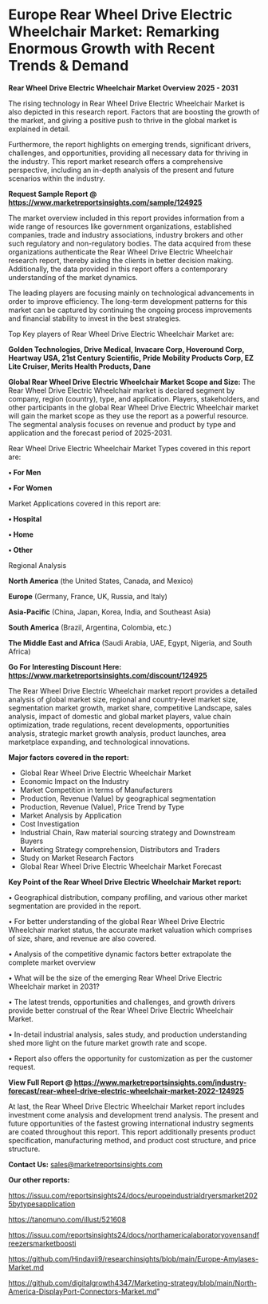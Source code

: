 # Europe Rear Wheel Drive Electric Wheelchair Market: Remarking Enormous Growth with Recent Trends & Demand

<Strong> Rear Wheel Drive Electric Wheelchair Market Overview 2025 - 2031</strong>

The rising technology in Rear Wheel Drive Electric Wheelchair Market is also depicted in this research report. Factors that are boosting the growth of the market, and giving a positive push to thrive in the global market is explained in detail.

Furthermore, the report highlights on emerging trends, significant drivers, challenges, and opportunities, providing all necessary data for thriving in the industry. This report market research offers a comprehensive perspective, including an in-depth analysis of the present and future scenarios within the industry.

<strong>Request Sample Report @ <a href=https://www.marketreportsinsights.com/sample/124925>https://www.marketreportsinsights.com/sample/124925</a></strong>

The market overview included in this report provides information from a wide range of resources like government organizations, established companies, trade and industry associations, industry brokers and other such regulatory and non-regulatory bodies. The data acquired from these organizations authenticate the Rear Wheel Drive Electric Wheelchair research report, thereby aiding the clients in better decision making. Additionally, the data provided in this report offers a contemporary understanding of the market dynamics.

The leading players are focusing mainly on technological advancements in order to improve efficiency. The long-term development patterns for this market can be captured by continuing the ongoing process improvements and financial stability to invest in the best strategies.

Top Key players of Rear Wheel Drive Electric Wheelchair Market are:

<strong>Golden Technologies, Drive Medical, Invacare Corp, Hoveround Corp, Heartway USA, 21st Century Scientific, Pride Mobility Products Corp, EZ Lite Cruiser, Merits Health Products, Dane</strong>

<strong><b>Global Rear Wheel Drive Electric Wheelchair Market Scope and Size:</b></strong>
The Rear Wheel Drive Electric Wheelchair market is declared segment by company, region (country), type, and application. Players, stakeholders, and other participants in the global Rear Wheel Drive Electric Wheelchair market will gain the market scope as they use the report as a powerful resource. The segmental analysis focuses on revenue and product by type and application and the forecast period of 2025-2031.

Rear Wheel Drive Electric Wheelchair Market Types covered in this report are:

<strong>• For Men

• For Women</strong>

Market Applications covered in this report are:

<strong>• Hospital

• Home

• Other</strong> 

Regional Analysis

<strong>North America</strong> (the United States, Canada, and Mexico)

<strong>Europe</strong> (Germany, France, UK, Russia, and Italy)

<strong>Asia-Pacific</strong> (China, Japan, Korea, India, and Southeast Asia)

<strong>South America</strong> (Brazil, Argentina, Colombia, etc.)

<strong>The Middle East and Africa</strong> (Saudi Arabia, UAE, Egypt, Nigeria, and South Africa)

<strong>Go For Interesting Discount Here: <a href=https://www.marketreportsinsights.com/discount/124925>https://www.marketreportsinsights.com/discount/124925</a></strong>

The Rear Wheel Drive Electric Wheelchair market report provides a detailed analysis of global market size, regional and country-level market size, segmentation market growth, market share, competitive Landscape, sales analysis, impact of domestic and global market players, value chain optimization, trade regulations, recent developments, opportunities analysis, strategic market growth analysis, product launches, area marketplace expanding, and technological innovations.

<strong><b>Major factors covered in the report:</b></strong>
<ul>
  <li>Global Rear Wheel Drive Electric Wheelchair Market </li>
  <li>Economic Impact on the Industry</li>
  <li>Market Competition in terms of Manufacturers</li>
  <li>Production, Revenue (Value) by geographical segmentation</li>
  <li>Production, Revenue (Value), Price Trend by Type</li>
  <li>Market Analysis by Application</li>
  <li>Cost Investigation</li>
  <li>Industrial Chain, Raw material sourcing strategy and Downstream Buyers</li>
  <li>Marketing Strategy comprehension, Distributors and Traders</li>
  <li>Study on Market Research Factors</li>
  <li>Global Rear Wheel Drive Electric Wheelchair Market Forecast</li>
</ul>

<strong><b>Key Point of the Rear Wheel Drive Electric Wheelchair Market report:</b></strong>

• Geographical distribution, company profiling, and various other market segmentation are provided in the report.

• For better understanding of the global Rear Wheel Drive Electric Wheelchair market status, the accurate market valuation which comprises of size, share, and revenue are also covered.

• Analysis of the competitive dynamic factors better extrapolate the complete market overview

• What will be the size of the emerging Rear Wheel Drive Electric Wheelchair market in 2031?

• The latest trends, opportunities and challenges, and growth drivers provide better construal of the Rear Wheel Drive Electric Wheelchair Market.

• In-detail industrial analysis, sales study, and production understanding shed more light on the future market growth rate and scope.

• Report also offers the opportunity for customization as per the customer request.

<strong><b>View Full Report @ <a href=https://www.marketreportsinsights.com/industry-forecast/rear-wheel-drive-electric-wheelchair-market-2022-124925>https://www.marketreportsinsights.com/industry-forecast/rear-wheel-drive-electric-wheelchair-market-2022-124925</a></b></strong>


At last, the Rear Wheel Drive Electric Wheelchair Market report includes investment come analysis and development trend analysis. The present and future opportunities of the fastest growing international industry segments are coated throughout this report. This report additionally presents product specification, manufacturing method, and product cost structure, and price structure.

<strong>Contact Us:</strong>
sales@marketreportsinsights.com

<strong>Our other reports:</strong>

<a href=https://issuu.com/reportsinsights24/docs/europeindustrialdryersmarket2025bytypesapplication>https://issuu.com/reportsinsights24/docs/europeindustrialdryersmarket2025bytypesapplication</a>

<a href=https://tanomuno.com/illust/521608>https://tanomuno.com/illust/521608</a>

<a href=https://issuu.com/reportsinsights24/docs/northamericalaboratoryovensandfreezersmarketboosti>https://issuu.com/reportsinsights24/docs/northamericalaboratoryovensandfreezersmarketboosti</a>

<a href=https://github.com/Hindavii9/researchinsights/blob/main/Europe-Amylases-Market.md>https://github.com/Hindavii9/researchinsights/blob/main/Europe-Amylases-Market.md</a>

<a href=https://github.com/digitalgrowth4347/Marketing-strategy/blob/main/North-America-DisplayPort-Connectors-Market.md>https://github.com/digitalgrowth4347/Marketing-strategy/blob/main/North-America-DisplayPort-Connectors-Market.md</a>"
